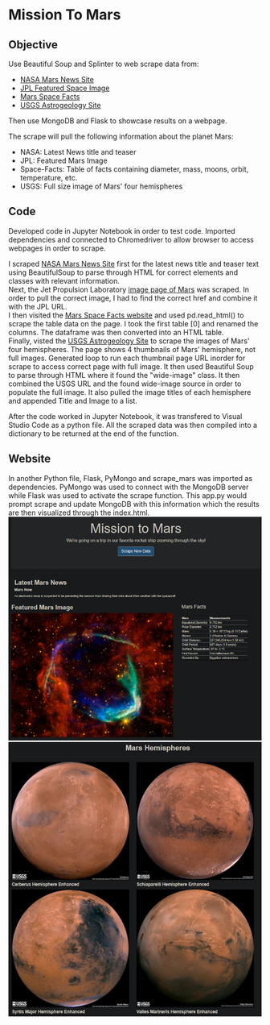 # Mission To Mars

## Objective

Use Beautiful Soup and Splinter to web scrape data from:  
* [NASA Mars News Site](https://mars.nasa.gov/news/)  
* [JPL Featured Space Image](https://www.jpl.nasa.gov/spaceimages/?search=&category=Mars)  
* [Mars Space Facts](https://space-facts.com/mars)  
* [USGS Astrogeology Site](https://astrogeology.usgs.gov/search/results?q=hemisphere+enhanced&k1=target&v1=Mars)  

Then use MongoDB and Flask to showcase results on a webpage.  

The scrape will pull the following information about the planet 
Mars:  

* NASA: Latest News title and teaser  
* JPL: Featured Mars Image  
* Space-Facts: Table of facts containing diameter, mass, moons, orbit, temperature, etc.  
* USGS: Full size image of Mars' four hemispheres  

## Code

Developed code in Jupyter Notebook in order to test code.  Imported dependencies and connected to Chromedriver to allow browser to access webpages in order to scrape.  

I scraped [NASA Mars News Site](https://mars.nasa.gov/news/) first for the latest news title and teaser text using BeautifulSoup to parse through HTML for correct elements and classes with relevant information.  
Next, the Jet Propulsion Laboratory [image page of Mars](https://www.jpl.nasa.gov/spaceimages/?search=&category=Mars) was scraped. In order to pull the correct image, I had to find the correct href and combine it with the JPL URL.  
I then visited the [Mars Space Facts website](https://space-facts.com/mars) and used pd.read_html() to scrape the table data on the page. I took the first table [0] and renamed the columns. The dataframe was then converted into an HTML table.  
Finally, visted the [USGS Astrogeology Site](https://astrogeology.usgs.gov/search/results?q=hemisphere+enhanced&k1=target&v1=Mars) to scrape the images of Mars' four hemispheres. The page shows 4 thumbnails of Mars' hemisphere, not full images.  Generated loop to run each thumbnail page URL inorder for scrape to access correct page with full image.  It then used Beautiful Soup to parse through HTML where it found the "wide-image" class.  It then combined the USGS URL and the found wide-image source in order to populate the full image.  It also pulled the image titles of each hemisphere and appended Title and Image to a list.  

After the code worked in Jupyter Notebook, it was transfered to Visual Studio Code as a python file.  All the scraped data was then compiled into a dictionary to be returned at the end of the function.  

## Website

In another Python file, Flask, PyMongo and scrape_mars was imported as dependencies.  PyMongo was used to connect with the MongoDB server while Flask was used to activate the scrape function. This app.py would prompt scrape and update MongoDB with this information which the results are then visualized through the index.html.  
![1-Web](https://github.com/bourbonracer/Mars-Mission-Scrape/blob/master/Mission_to_Mars/Mission_to_Mars.JPG?raw=true)  
![2-Hemispheres](https://github.com/bourbonracer/Mars-Mission-Scrape/blob/master/Mission_to_Mars/Mars_Hemisphere_Grid.JPG?raw=true)


